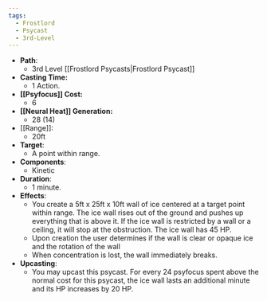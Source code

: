 ```yaml
---
tags:
  - Frostlord
  - Psycast
  - 3rd-Level
---
```

- **Path**:
	- 3rd Level [[Frostlord Psycasts|Frostlord Psycast]]
- **Casting Time:**
	- 1 Action.
- **[[Psyfocus]] Cost:**
	- 6
- **[[Neural Heat]] Generation:**
	- 28 (14)
- [[Range]]:
	- 20ft
- **Target**:
	- A point within range.
- **Components**:
	- Kinetic
- **Duration**:
	- 1 minute.
- **Effects**:
	- You create a 5ft x 25ft x 10ft wall of ice centered at a target point within range. The ice wall rises out of the ground and pushes up everything that is above it. If the ice wall  is restricted by a wall or a ceiling, it will stop at the obstruction. The ice wall has 45 HP.
	- Upon creation the user determines if the wall is clear or opaque ice and the rotation of the wall
	- When concentration is lost, the wall immediately breaks.
- **Upcasting**:
	- You may upcast this psycast. For every 24 psyfocus spent above the normal cost for this psycast, the ice wall lasts an additional minute and its HP increases by 20 HP.
